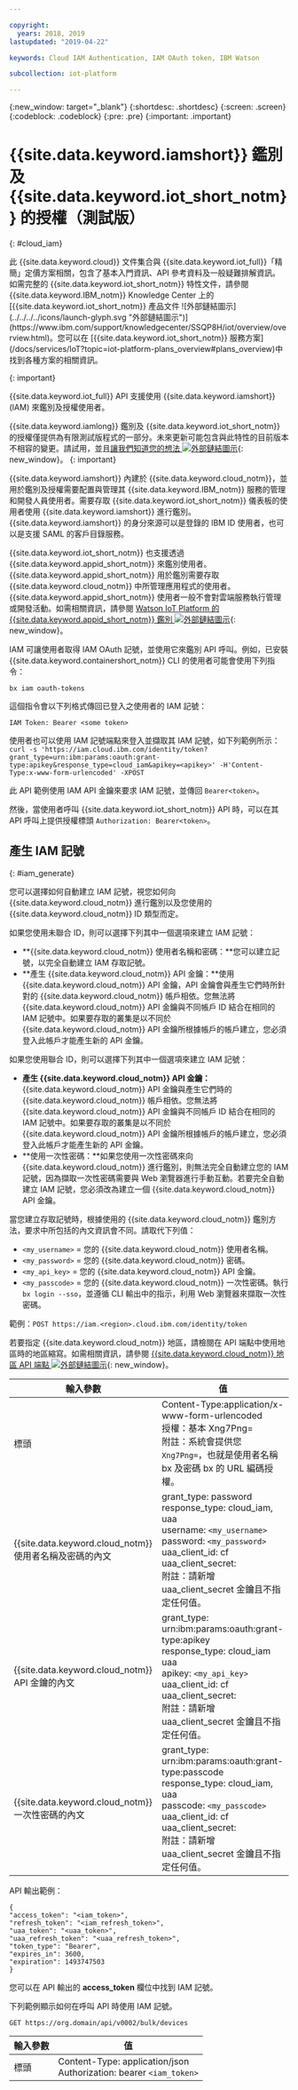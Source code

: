 ```yaml
---

copyright:
  years: 2018, 2019
lastupdated: "2019-04-22"

keywords: Cloud IAM Authentication, IAM OAuth token, IBM Watson

subcollection: iot-platform

---
```


{:new_window: target="\_blank"}
{:shortdesc: .shortdesc}
{:screen: .screen}
{:codeblock: .codeblock}
{:pre: .pre}
{:important: .important}


# {{site.data.keyword.iamshort}} 鑑別及 {{site.data.keyword.iot_short_notm}} 的授權（測試版）
{: #cloud_iam}

<p>此 {{site.data.keyword.cloud}} 文件集合與 {{site.data.keyword.iot_full}}「精簡」定價方案相關，包含了基本入門資訊、API 參考資料及一般疑難排解資訊。
如需完整的 {{site.data.keyword.iot_short_notm}} 特性文件，請參閱 {{site.data.keyword.IBM_notm}} Knowledge Center 上的 [{{site.data.keyword.iot_short_notm}} 產品文件 ![外部鏈結圖示](../../../../icons/launch-glyph.svg "外部鏈結圖示")](https://www.ibm.com/support/knowledgecenter/SSQP8H/iot/overview/overview.html)。您可以在 [{{site.data.keyword.iot_short_notm}} 服務方案](/docs/services/IoT?topic=iot-platform-plans_overview#plans_overview)中找到各種方案的相關資訊。
</p>
{: important}

{{site.data.keyword.iot_full}} API 支援使用 {{site.data.keyword.iamshort}} (IAM) 來鑑別及授權使用者。

{{site.data.keyword.iamlong}} 鑑別及 {{site.data.keyword.iot_short_notm}} 的授權僅提供為有限測試版程式的一部分。未來更新可能包含與此特性的目前版本不相容的變更。請試用，並且[讓我們知道您的想法 ![外部鏈結圖示](../../../../icons/launch-glyph.svg)](https://developer.ibm.com/answers/smart-spaces/17/internet-of-things.html){: new_window}。
{: important}

{{site.data.keyword.iamshort}} 內建於 {{site.data.keyword.cloud_notm}}，並用於鑑別及授權需要配置與管理其 {{site.data.keyword.IBM_notm}} 服務的管理和開發人員使用者。需要存取 {{site.data.keyword.iot_short_notm}} 儀表板的使用者使用 {{site.data.keyword.iamshort}} 進行鑑別。{{site.data.keyword.iamshort}} 的身分來源可以是登錄的 IBM ID 使用者，也可以是支援 SAML 的客戶目錄服務。  

{{site.data.keyword.iot_short_notm}} 也支援透過 {{site.data.keyword.appid_short_notm}} 來鑑別使用者。{{site.data.keyword.appid_short_notm}} 用於鑑別需要存取 {{site.data.keyword.cloud_notm}} 中所管理應用程式的使用者。{{site.data.keyword.appid_short_notm}} 使用者一般不會對雲端服務執行管理或開發活動。如需相關資訊，請參閱
[Watson IoT Platform 的 {{site.data.keyword.appid_short_notm}} 鑑別 ![外部鏈結圖示](../../../../icons/launch-glyph.svg "外部鏈結圖示")](https://www.ibm.com/support/knowledgecenter/SSQP8H/iot/platform/app_id.html#app_id){: new_window}。

IAM 可讓使用者取得 IAM OAuth 記號，並使用它來鑑別 API 呼叫。例如，已安裝 {{site.data.keyword.containershort_notm}} CLI 的使用者可能會使用下列指令：

`bx iam oauth-tokens`

這個指令會以下列格式傳回已登入之使用者的 IAM 記號：

`IAM Token: Bearer <some token>`

使用者也可以使用 IAM 記號端點來登入並擷取其 IAM 記號，如下列範例所示：`curl -s 'https://iam.cloud.ibm.com/identity/token?grant_type=urn:ibm:params:oauth:grant-type:apikey&response_type=cloud_iam&apikey=<apikey>' -H'Content-Type:x-www-form-urlencoded' -XPOST`

此 API 範例使用 IAM API 金鑰來要求 IAM 記號，並傳回 `Bearer<token>`。

然後，當使用者呼叫 {{site.data.keyword.iot_short_notm}} API 時，可以在其 API 呼叫上提供授權標頭 `Authorization: Bearer<token>`。

## 產生 IAM 記號
{: #iam_generate}

您可以選擇如何自動建立 IAM 記號，視您如何向 {{site.data.keyword.cloud_notm}} 進行鑑別以及您使用的 {{site.data.keyword.cloud_notm}} ID 類型而定。

如果您使用未聯合 ID，則可以選擇下列其中一個選項來建立 IAM 記號：
 - **{{site.data.keyword.cloud_notm}} 使用者名稱和密碼：**您可以建立記號，以完全自動建立 IAM 存取記號。
 - **產生 {{site.data.keyword.cloud_notm}} API 金鑰：**使用 {{site.data.keyword.cloud_notm}} API 金鑰，API 金鑰會與產生它們時所針對的 {{site.data.keyword.cloud_notm}} 帳戶相依。您無法將 {{site.data.keyword.cloud_notm}} API 金鑰與不同帳戶 ID 結合在相同的 IAM 記號中。如果要存取的叢集是以不同於 {{site.data.keyword.cloud_notm}} API 金鑰所根據帳戶的帳戶建立，您必須登入此帳戶才能產生新的 API 金鑰。

如果您使用聯合 ID，則可以選擇下列其中一個選項來建立 IAM 記號：
 - **產生 {{site.data.keyword.cloud_notm}} API 金鑰：** {{site.data.keyword.cloud_notm}} API 金鑰與產生它們時的 {{site.data.keyword.cloud_notm}} 帳戶相依。您無法將 {{site.data.keyword.cloud_notm}} API 金鑰與不同帳戶 ID 結合在相同的 IAM 記號中。如果要存取的叢集是以不同於 {{site.data.keyword.cloud_notm}} API 金鑰所根據帳戶的帳戶建立，您必須登入此帳戶才能產生新的 API 金鑰。
 - **使用一次性密碼：**如果您使用一次性密碼來向 {{site.data.keyword.cloud_notm}} 進行鑑別，則無法完全自動建立您的 IAM 記號，因為擷取一次性密碼需要與 Web 瀏覽器進行手動互動。若要完全自動建立 IAM 記號，您必須改為建立一個 {{site.data.keyword.cloud_notm}} API 金鑰。

當您建立存取記號時，根據使用的 {{site.data.keyword.cloud_notm}} 鑑別方法，要求中所包括的內文資訊會不同。請取代下列值：
- `<my_username>` = 您的 {{site.data.keyword.cloud_notm}} 使用者名稱。
- `<my_password>` = 您的 {{site.data.keyword.cloud_notm}} 密碼。
- `<my_api_key>` = 您的 {{site.data.keyword.cloud_notm}} API 金鑰。
- `<my_passcode>` = 您的 {{site.data.keyword.cloud_notm}} 一次性密碼。執行 `bx login --sso`，並遵循 CLI 輸出中的指示，利用 Web 瀏覽器來擷取一次性密碼。

範例：`POST https://iam.<region>.cloud.ibm.com/identity/token`

若要指定 {{site.data.keyword.cloud_notm}} 地區，請檢閱在 API 端點中使用地區時的地區縮寫。如需相關資訊，請參閱 [{{site.data.keyword.cloud_notm}} 地區 API 端點 ![外部鏈結圖示](../../../../icons/launch-glyph.svg)](https://cloud.ibm.com/docs/containers/cs_regions.html#bluemix_regions){: new_window}。

輸入參數	 | 值
---------------- | -----------
標頭	| Content-Type:application/x-www-form-urlencoded<br>授權：基本 Xng7Png=<br>附註：系統會提供您 `Xng7Png=`，也就是使用者名稱 bx 及密碼 bx 的 URL 編碼授權。
{{site.data.keyword.cloud_notm}} 使用者名稱及密碼的內文 |	grant_type: password<br>response_type: cloud_iam, uaa<br>username: `<my_username>`<br>password: `<my_password>`<br>uaa_client_id: cf<br>uaa_client_secret:<br>附註：請新增uaa_client_secret 金鑰且不指定任何值。
{{site.data.keyword.cloud_notm}} API 金鑰的內文 |	grant_type: urn:ibm:params:oauth:grant-type:apikey<br>response_type: cloud_iam<br>uaa<br>apikey: `<my_api_key>`<br>uaa_client_id: cf<br>uaa_client_secret:<br>附註：請新增uaa_client_secret 金鑰且不指定任何值。
{{site.data.keyword.cloud_notm}} 一次性密碼的內文	|	grant_type: urn:ibm:params:oauth:grant-type:passcode<br>response_type: cloud_iam, uaa<br>passcode: `<my_passcode>`<br>uaa_client_id: cf<br>uaa_client_secret:<br>附註：請新增uaa_client_secret 金鑰且不指定任何值。

API 輸出範例：

```
{
"access_token": "<iam_token>",
"refresh_token": "<iam_refresh_token>",
"uaa_token": "<uaa_token>",
"uaa_refresh_token": "<uaa_refresh_token>",
"token_type": "Bearer",
"expires_in": 3600,
"expiration": 1493747503
}
```
您可以在 API 輸出的 **access_token** 欄位中找到 IAM 記號。

下列範例顯示如何在呼叫 API 時使用 IAM 記號。

```
GET https://org.domain/api/v0002/bulk/devices
```

輸入參數	 |	值
----------------- | -----------
標頭	|	Content-Type: application/json<br>Authorization: bearer `<iam_token>`
